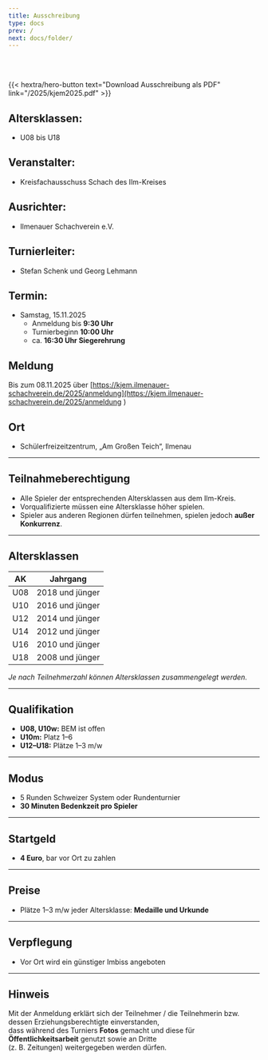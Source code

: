 ```yaml
---
title: Ausschreibung
type: docs
prev: /
next: docs/folder/
---
```

<br><br>
<div class="mb-8"> 
{{< hextra/hero-button text="Download Ausschreibung als PDF" link="/2025/kjem2025.pdf" >}}
</div>

## Altersklassen:
-  U08 bis U18  

## Veranstalter:
-  Kreisfachausschuss Schach des Ilm-Kreises  

## Ausrichter:
 -  Ilmenauer Schachverein e.V.  

## Turnierleiter:
-  Stefan Schenk und Georg Lehmann  

## Termin:
- Samstag, 15.11.2025  
    - Anmeldung bis **9:30 Uhr**  
    - Turnierbeginn **10:00 Uhr**  
    - ca. **16:30 Uhr Siegerehrung**  

## Meldung 
Bis zum 08.11.2025 über [https://kjem.ilmenauer-schachverein.de/2025/anmeldung](https://kjem.ilmenauer-schachverein.de/2025/anmeldung )  

## Ort
 - Schülerfreizeitzentrum, „Am Großen Teich“, Ilmenau  

---

## Teilnahmeberechtigung
- Alle Spieler der entsprechenden Altersklassen aus dem Ilm-Kreis.  
- Vorqualifizierte müssen eine Altersklasse höher spielen.  
- Spieler aus anderen Regionen dürfen teilnehmen, spielen jedoch **außer Konkurrenz**.  

---

## Altersklassen
| AK  | Jahrgang          |
|-----|-------------------|
| U08 | 2018 und jünger   |
| U10 | 2016 und jünger   |
| U12 | 2014 und jünger   |
| U14 | 2012 und jünger   |
| U16 | 2010 und jünger   |
| U18 | 2008 und jünger   |

*Je nach Teilnehmerzahl können Altersklassen zusammengelegt werden.*

---

## Qualifikation
- **U08, U10w:** BEM ist offen  
- **U10m:** Platz 1–6  
- **U12–U18:** Plätze 1–3 m/w  

---

## Modus
- 5 Runden Schweizer System oder Rundenturnier  
- **30 Minuten Bedenkzeit pro Spieler**  

---

## Startgeld
- **4 Euro**, bar vor Ort zu zahlen  

---

## Preise
- Plätze 1–3 m/w jeder Altersklasse: **Medaille und Urkunde**  

---

## Verpflegung
- Vor Ort wird ein günstiger Imbiss angeboten  

---

## Hinweis
Mit der Anmeldung erklärt sich der Teilnehmer / die Teilnehmerin bzw. dessen Erziehungsberechtigte einverstanden,  
dass während des Turniers **Fotos** gemacht und diese für **Öffentlichkeitsarbeit** genutzt sowie an Dritte  
(z. B. Zeitungen) weitergegeben werden dürfen.  

